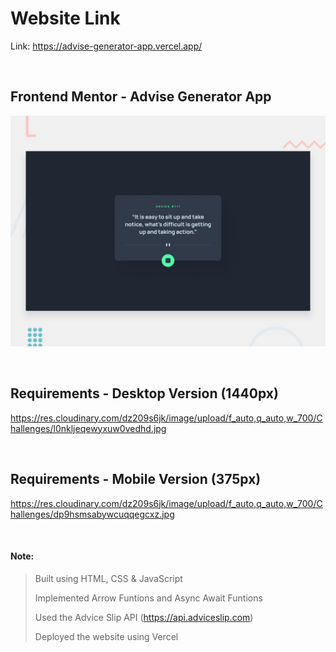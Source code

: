 # Website Link
Link: https://advise-generator-app.vercel.app/

<br>

## Frontend Mentor - Advise Generator App

![Design preview for the Sunnyside agency landing page coding challenge](./design/desktop-preview.jpg)

<br>

## Requirements - Desktop Version (1440px)

https://res.cloudinary.com/dz209s6jk/image/upload/f_auto,q_auto,w_700/Challenges/l0nkljeqewyxuw0vedhd.jpg

<br>

## Requirements - Mobile Version (375px)

https://res.cloudinary.com/dz209s6jk/image/upload/f_auto,q_auto,w_700/Challenges/dp9hsmsabywcuqqegcxz.jpg

<br>

#### Note:
> Built using HTML, CSS & JavaScript
> 
> Implemented Arrow Funtions and Async Await Funtions
> 
> Used the Advice Slip API (https://api.adviceslip.com)
> 
> Deployed the website using Vercel 



